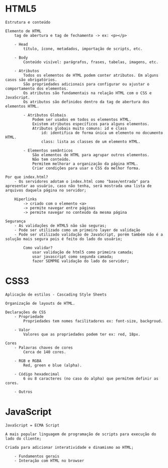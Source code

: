 
# HTML5

    Estrutura e conteúdo

    Elemento de HTML
        tag de abertura e tag de fechamento -> ex: <p></p>

        - Head
            título, ícone, metadados, importação de scripts, etc.

        - Body
            Conteúdo visível: parágrafos, frases, tabelas, imagens, etc.

        - Atributos
            Todos os elementos de HTML podem conter atributos. Em alguns casos são obrigatórios.
            São propriedades adicionais para configurar ou ajustar o comportamento dos elementos.
            Os atributos são fundamentais na relação HTML com o CSS e JavaScript.
            Os atributos são definidos dentro da tag de abertura dos elementos HTML.

            - Atributos Globais
                Podem ser usados em todos os elementos HTML.
                Existem atributos específicos para alguns elementos.
                Atributos globais muito comuns: id e class
                    id: identifica de forma única um elemento no documento HTML.
                    class: lista as classes de um elemento HTML.

            - Elementos semânticos
                São elementos de HTML para agrupar outros elementos.
                Não tem conteúdo.
                Permitem melhorar a organização da página HTML.
                Criar condições para usar o CSS da melhor forma.

    Por que index.html?
        - Os servidores adotam o index.html como "base/entrada" para apresentar ao usuário, caso não tenha, será mostrada uma lista de arquivos daquela página no servidor;

        Hiperlinks 
            -> criado com o elemento <a>
            -> permite navegar entre páginas
            -> permite navegar no conteúdo da mesma página

    Segurança
        - As validações de HTML5 não são seguras;
        - Pode ser utilizado como um primeiro layer de validação
        - Pode ser utilizado validação de JavaScript, porém também não é a solução mais segura pois é feito do lado do usuário;

            Como validar?
                usar validação de html5 como primeira camada;
                usar javascript como segunda camada;
                fazer SEMPRE validação do lado do servidor;
        
        
# CSS3

    Aplicação de estilos - Cascading Style Sheets

    Organização de layouts de HTML.

    Declarações de CSS
        - Propriedade
            Propriedades tem nomes facilitadores ex: font-size, backgroud.

        - Valor
            Valores que as propriedades podem ter ex: red, 18px.

    Cores
        - Palavras chaves de cores
            Cerca de 140 cores.
        
        - RGB e RGBA
            Red, green e blue (alpha).

        - Código hexadecimal
            6 ou 8 caracteres (no caso do alpha) que permitem definir as cores.

        - Outros

# JavaScript

    JavaScript = ECMA Script

    A mais popular linguagem de programação de scripts para execução do lado do cliente;

    Criada para adicionar interatividade e dinamismo ao HTML;
    
        - Fundamentos gerais
        - Interação com HTML no browser

        